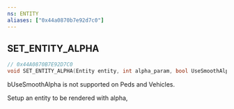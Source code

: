 ```yaml
---
ns: ENTITY
aliases: ["0x44a0870b7e92d7c0"]
---
```

## SET_ENTITY_ALPHA

```c
// 0x44A0870B7E92D7C0
void SET_ENTITY_ALPHA(Entity entity, int alpha_param, bool UseSmoothAlpha);
```

bUseSmoothAlpha is not supported on Peds and Vehicles.

Setup an entity to be rendered with alpha,

